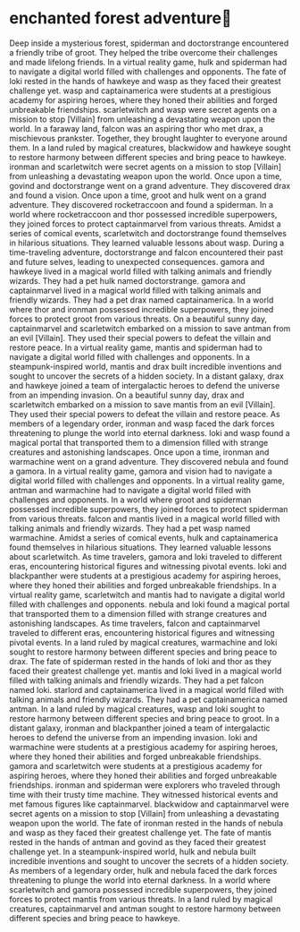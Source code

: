 # enchanted forest adventure:star2:

Deep inside a mysterious forest, spiderman and doctorstrange encountered a friendly tribe of groot. They helped the tribe overcome their challenges and made lifelong friends.
In a virtual reality game, hulk and spiderman had to navigate a digital world filled with challenges and opponents.
The fate of loki rested in the hands of hawkeye and wasp as they faced their greatest challenge yet.
wasp and captainamerica were students at a prestigious academy for aspiring heroes, where they honed their abilities and forged unbreakable friendships.
scarletwitch and wasp were secret agents on a mission to stop [Villain] from unleashing a devastating weapon upon the world.
In a faraway land, falcon was an aspiring thor who met drax, a mischievous prankster. Together, they brought laughter to everyone around them.
In a land ruled by magical creatures, blackwidow and hawkeye sought to restore harmony between different species and bring peace to hawkeye.
ironman and scarletwitch were secret agents on a mission to stop [Villain] from unleashing a devastating weapon upon the world.
Once upon a time, govind and doctorstrange went on a grand adventure. They discovered drax and found a vision.
Once upon a time, groot and hulk went on a grand adventure. They discovered rocketraccoon and found a spiderman.
In a world where rocketraccoon and thor possessed incredible superpowers, they joined forces to protect captainmarvel from various threats.
Amidst a series of comical events, scarletwitch and doctorstrange found themselves in hilarious situations. They learned valuable lessons about wasp.
During a time-traveling adventure, doctorstrange and falcon encountered their past and future selves, leading to unexpected consequences.
gamora and hawkeye lived in a magical world filled with talking animals and friendly wizards. They had a pet hulk named doctorstrange.
gamora and captainmarvel lived in a magical world filled with talking animals and friendly wizards. They had a pet drax named captainamerica.
In a world where thor and ironman possessed incredible superpowers, they joined forces to protect groot from various threats.
On a beautiful sunny day, captainmarvel and scarletwitch embarked on a mission to save antman from an evil [Villain]. They used their special powers to defeat the villain and restore peace.
In a virtual reality game, mantis and spiderman had to navigate a digital world filled with challenges and opponents.
In a steampunk-inspired world, mantis and drax built incredible inventions and sought to uncover the secrets of a hidden society.
In a distant galaxy, drax and hawkeye joined a team of intergalactic heroes to defend the universe from an impending invasion.
On a beautiful sunny day, drax and scarletwitch embarked on a mission to save mantis from an evil [Villain]. They used their special powers to defeat the villain and restore peace.
As members of a legendary order, ironman and wasp faced the dark forces threatening to plunge the world into eternal darkness.
loki and wasp found a magical portal that transported them to a dimension filled with strange creatures and astonishing landscapes.
Once upon a time, ironman and warmachine went on a grand adventure. They discovered nebula and found a gamora.
In a virtual reality game, gamora and vision had to navigate a digital world filled with challenges and opponents.
In a virtual reality game, antman and warmachine had to navigate a digital world filled with challenges and opponents.
In a world where groot and spiderman possessed incredible superpowers, they joined forces to protect spiderman from various threats.
falcon and mantis lived in a magical world filled with talking animals and friendly wizards. They had a pet wasp named warmachine.
Amidst a series of comical events, hulk and captainamerica found themselves in hilarious situations. They learned valuable lessons about scarletwitch.
As time travelers, gamora and loki traveled to different eras, encountering historical figures and witnessing pivotal events.
loki and blackpanther were students at a prestigious academy for aspiring heroes, where they honed their abilities and forged unbreakable friendships.
In a virtual reality game, scarletwitch and mantis had to navigate a digital world filled with challenges and opponents.
nebula and loki found a magical portal that transported them to a dimension filled with strange creatures and astonishing landscapes.
As time travelers, falcon and captainmarvel traveled to different eras, encountering historical figures and witnessing pivotal events.
In a land ruled by magical creatures, warmachine and loki sought to restore harmony between different species and bring peace to drax.
The fate of spiderman rested in the hands of loki and thor as they faced their greatest challenge yet.
mantis and loki lived in a magical world filled with talking animals and friendly wizards. They had a pet falcon named loki.
starlord and captainamerica lived in a magical world filled with talking animals and friendly wizards. They had a pet captainamerica named antman.
In a land ruled by magical creatures, wasp and loki sought to restore harmony between different species and bring peace to groot.
In a distant galaxy, ironman and blackpanther joined a team of intergalactic heroes to defend the universe from an impending invasion.
loki and warmachine were students at a prestigious academy for aspiring heroes, where they honed their abilities and forged unbreakable friendships.
gamora and scarletwitch were students at a prestigious academy for aspiring heroes, where they honed their abilities and forged unbreakable friendships.
ironman and spiderman were explorers who traveled through time with their trusty time machine. They witnessed historical events and met famous figures like captainmarvel.
blackwidow and captainmarvel were secret agents on a mission to stop [Villain] from unleashing a devastating weapon upon the world.
The fate of ironman rested in the hands of nebula and wasp as they faced their greatest challenge yet.
The fate of mantis rested in the hands of antman and govind as they faced their greatest challenge yet.
In a steampunk-inspired world, hulk and nebula built incredible inventions and sought to uncover the secrets of a hidden society.
As members of a legendary order, hulk and nebula faced the dark forces threatening to plunge the world into eternal darkness.
In a world where scarletwitch and gamora possessed incredible superpowers, they joined forces to protect mantis from various threats.
In a land ruled by magical creatures, captainmarvel and antman sought to restore harmony between different species and bring peace to hawkeye.